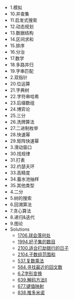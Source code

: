 <!-- docs/_sidebar.md created by koko-docsify_sidebarTool -->

- 1.模拟
- 10.并查集
- 11.启发式搜索
- 12.动态规划
- 13.数据结构
- 14.区间求和
- 15.排序
- 16.分治
- 17.数学
- 18.多路并归
- 19.字串匹配
- 2.双指针
- 20.位运算
- 21.字典树
- 22.字符串哈希
- 23.后缀数组
- 24.博弈论
- 25.三分
- 26.洗牌算法
- 27.二进制枚举
- 28.快速幂
- 29.矩阵快速幂
- 3.滑动窗口
- 30.找规律
- 31.打表
- 32.约瑟夫环
- 33.高精度
- 34.蓄水池抽样
- 35.其他类型
- 4.二分
- 5.树的搜索
- 6.回溯算法
- 7.贪心算法
- 8.递归&迭代
- 9.图论
- Solutions
  - [1706.球会落何处](Solutions/1706.球会落何处.md)
  - [1994.好子集的数目](Solutions/1994.好子集的数目.md)
  - [2100.适合打劫银行的日子](Solutions/2100.适合打劫银行的日子.md)
  - [2104.子数组范围和](Solutions/2104.子数组范围和.md)
  - [537.复数乘法](Solutions/537.复数乘法.md)
  - [564.寻找最近的回文数](Solutions/564.寻找最近的回文数.md)
  - [6.Z字形变换](Solutions/6.Z字形变换.md)
  - [639.解码方法II](Solutions/639.解码方法II.md)
  - [677.键值映射](Solutions/677.键值映射.md)
  - [838.推多米诺](Solutions/838.推多米诺.md)
 